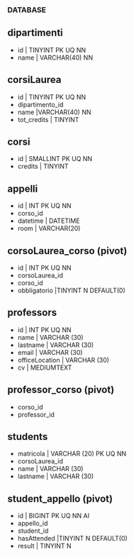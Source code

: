 ### DATABASE

## dipartimenti

- id | TINYINT PK UQ NN
- name | VARCHAR(40) NN

## corsiLaurea

- id | TINYINT PK UQ NN
- dipartimento_id
- name |VARCHAR(40) NN
- tot_credits | TINYINT

## corsi

- id | SMALLINT PK UQ NN
- credits | TINYINT

## appelli

- id | INT PK UQ NN
- corso_id
- datetime | DATETIME
- room | VARCHAR(20)

## corsoLaurea_corso (pivot)

- id | INT PK UQ NN
- corsoLaurea_id
- corso_id
- obbligatorio |TINYINT N DEFAULT(0)

## professors

- id | INT PK UQ NN
- name | VARCHAR (30)
- lastname | VARCHAR (30)
- email | VARCHAR (30)
- officeLocation | VARCHAR (30)
- cv | MEDIUMTEXT

## professor_corso (pivot)

- corso_id
- professor_id

## students

- matricola | VARCHAR (20) PK UQ NN
- corsoLaurea_id
- name | VARCHAR (30)
- lastname | VARCHAR (30)

## student_appello (pivot)

- id | BIGINT PK UQ NN AI
- appello_id
- student_id
- hasAttended |TINYINT N DEFAULT(0)
- result | TINYINT N

